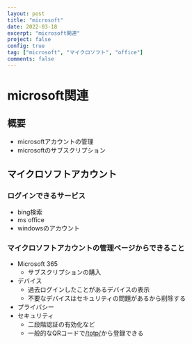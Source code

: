 ```yaml
---
layout: post
title: "microsoft"
date: 2022-03-18
excerpt: "microsoft関連"
project: false
config: true
tag: ["microsoft", "マイクロソフト", "office"]
comments: false
---
```


# microsoft関連

## 概要
 - microsoftアカウントの管理
 - microsoftのサブスクリプション

## マイクロソフトアカウント

### ログインできるサービス
 - bing検索
 - ms office
 - windowsのアカウント

### マイクロソフトアカウントの管理ページからできること
 - Microsoft 365
   - サブスクリプションの購入
 - デバイス
   - 過去ログインしたことがあるデバイスの表示
   - 不要なデバイスはセキュリティの問題があるから削除する
 - プライバシー
 - セキュリティ
   - 二段階認証の有効化など
   - 一般的なQRコードで[/totp/](/totp/)から登録できる
